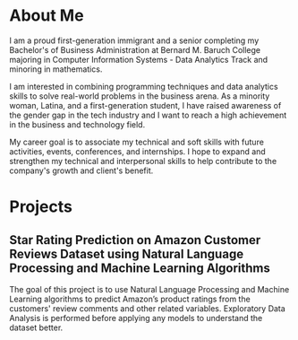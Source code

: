 # About Me
I am a proud first-generation immigrant and a senior completing my Bachelor's of Business Administration at Bernard M. Baruch College majoring in Computer Information Systems - Data Analytics Track and minoring in mathematics.

I am interested in combining programming techniques and data analytics skills to solve real-world problems in the business arena. As a minority woman, Latina, and a first-generation student, I have raised awareness of the gender gap in the tech industry and I want to reach a high achievement in the business and technology field. 

My career goal is to associate my technical and soft skills with future activities, events, conferences, and internships. I hope to expand and strengthen my technical and interpersonal skills to help contribute to the company's growth and client's benefit.

# Projects
## Star Rating Prediction on Amazon Customer Reviews Dataset using Natural Language Processing and Machine Learning Algorithms
The goal of this project is to use Natural Language Processing and Machine Learning algorithms to predict Amazon’s product ratings from the customers' review comments and other related variables. Exploratory Data Analysis is performed before applying any models to understand the dataset better.  
